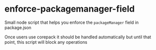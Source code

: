 # enforce-packagemanager-field

Small node script that helps you enforce the `packageManager` field in package.json

Once users use corepack it should be handled automatically but until that point,
this script will block any operations

